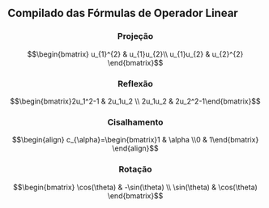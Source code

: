 ## Compilado das Fórmulas de Operador Linear

<div align="center">
  <h3>Projeção</h3>
</div>

```math
\begin{bmatrix}
u_{1}^{2} & u_{1}u_{2}\\
u_{1}u_{2} & u_{2}^{2}
\end{bmatrix}
```

<div align="center">
  <h3>Reflexão</h3>
</div>

```math
\begin{bmatrix}2u_1^2-1 & 2u_1u_2 \\ 2u_1u_2 & 2u_2^2-1\end{bmatrix}
```

<div align="center">
  <h3>Cisalhamento</h3>
</div>

```math
\begin{align}
c_{\alpha}=\begin{bmatrix}1 & \alpha  \\0 & 1\end{bmatrix}
\end{align}
```

<div align="center">
  <h3>Rotação</h3>
</div>

```math
\begin{bmatrix}
\cos(\theta) & -\sin(\theta) \\
\sin(\theta) & \cos(\theta)
\end{bmatrix}
```

